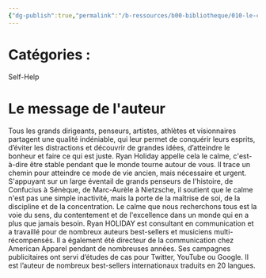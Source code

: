 ```yaml
---
{"dg-publish":true,"permalink":"/b-ressources/b00-bibliotheque/010-le-calme-est-la-cle-ryan-holiday/","title":"Le Calme est la clé","tags":["📓Book"],"noteIcon":""}
---
```



# Catégories : 
Self-Help

# Le message de l'auteur
Tous les grands dirigeants, penseurs, artistes, athlètes et visionnaires partagent une qualité indéniable, qui leur permet de conquérir leurs esprits, d’éviter les distractions et découvrir de grandes idées, d’atteindre le bonheur et faire ce qui est juste. Ryan Holiday appelle cela le calme, c'est-à-dire être stable pendant que le monde tourne autour de vous. Il trace un chemin pour atteindre ce mode de vie ancien, mais nécessaire et urgent. S'appuyant sur un large éventail de grands penseurs de l'histoire, de Confucius à Sénèque, de Marc-Aurèle à Nietzsche, il soutient que le calme n'est pas une simple inactivité, mais la porte de la maîtrise de soi, de la discipline et de la concentration. Le calme que nous recherchons tous est la voie du sens, du contentement et de l'excellence dans un monde qui en a plus que jamais besoin. Ryan HOLIDAY est consultant en communication et a travaillé pour de nombreux auteurs best-sellers et musiciens multi-récompensés. Il a également été directeur de la communication chez American Apparel pendant de nombreuses années. Ses campagnes publicitaires ont servi d’études de cas pour Twitter, YouTube ou Google. Il est l’auteur de nombreux best-sellers internationaux traduits en 20 langues.